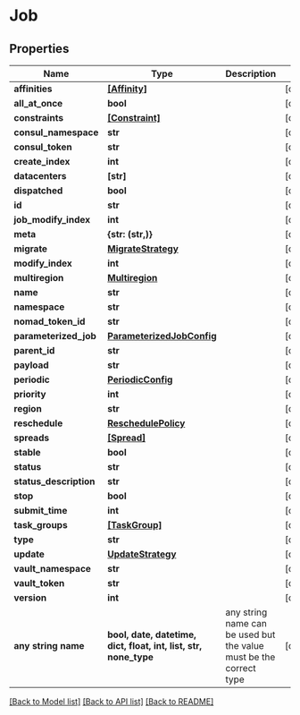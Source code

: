 # Job


## Properties
Name | Type | Description | Notes
------------ | ------------- | ------------- | -------------
**affinities** | [**[Affinity]**](Affinity.md) |  | [optional] 
**all_at_once** | **bool** |  | [optional] 
**constraints** | [**[Constraint]**](Constraint.md) |  | [optional] 
**consul_namespace** | **str** |  | [optional] 
**consul_token** | **str** |  | [optional] 
**create_index** | **int** |  | [optional] 
**datacenters** | **[str]** |  | [optional] 
**dispatched** | **bool** |  | [optional] 
**id** | **str** |  | [optional] 
**job_modify_index** | **int** |  | [optional] 
**meta** | **{str: (str,)}** |  | [optional] 
**migrate** | [**MigrateStrategy**](MigrateStrategy.md) |  | [optional] 
**modify_index** | **int** |  | [optional] 
**multiregion** | [**Multiregion**](Multiregion.md) |  | [optional] 
**name** | **str** |  | [optional] 
**namespace** | **str** |  | [optional] 
**nomad_token_id** | **str** |  | [optional] 
**parameterized_job** | [**ParameterizedJobConfig**](ParameterizedJobConfig.md) |  | [optional] 
**parent_id** | **str** |  | [optional] 
**payload** | **str** |  | [optional] 
**periodic** | [**PeriodicConfig**](PeriodicConfig.md) |  | [optional] 
**priority** | **int** |  | [optional] 
**region** | **str** |  | [optional] 
**reschedule** | [**ReschedulePolicy**](ReschedulePolicy.md) |  | [optional] 
**spreads** | [**[Spread]**](Spread.md) |  | [optional] 
**stable** | **bool** |  | [optional] 
**status** | **str** |  | [optional] 
**status_description** | **str** |  | [optional] 
**stop** | **bool** |  | [optional] 
**submit_time** | **int** |  | [optional] 
**task_groups** | [**[TaskGroup]**](TaskGroup.md) |  | [optional] 
**type** | **str** |  | [optional] 
**update** | [**UpdateStrategy**](UpdateStrategy.md) |  | [optional] 
**vault_namespace** | **str** |  | [optional] 
**vault_token** | **str** |  | [optional] 
**version** | **int** |  | [optional] 
**any string name** | **bool, date, datetime, dict, float, int, list, str, none_type** | any string name can be used but the value must be the correct type | [optional]

[[Back to Model list]](../README.md#documentation-for-models) [[Back to API list]](../README.md#documentation-for-api-endpoints) [[Back to README]](../README.md)


